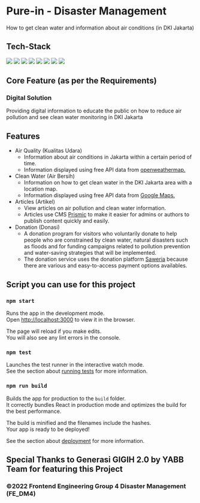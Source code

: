 # Pure-in - Disaster Management

How to get clean water and information about air conditions (in DKI Jakarta)

## Tech-Stack

[![](https://img.shields.io/badge/REACT%20-%2356BDDA.svg?&style=flat&logo=react&logoColor=white)](https://reactjs.org)
[![](https://img.shields.io/badge/TAILWIND%20-%2338B2AC.svg?&style=flat&logo=tailwindcss&logoColor=white)](https://tailwindcss.com)
[![](https://img.shields.io/badge/VERCEL%20-%23000000.svg?&style=flat&logo=vercel&logoColor=white)](https://vercel.com)
[![](https://img.shields.io/badge/PRISMIC%20-%23ff6933.svg?&style=flat&logo=dynatrace&logoColor=white)](https://prismic.io)
[![](https://img.shields.io/badge/SAWERIA%20-%2338B2AC.svg?&style=flat&logo=tailwindcss&logoColor=white)](https://saweria.co/)
[![](https://img.shields.io/badge/GOOGLE%20MAPS%20-%23E33332.svg?&style=flat&logo=testing-library&logoColor=white)](https://developers.google.com/maps)
[![](https://img.shields.io/badge/OPENWEATHER%20-%23ff6933.svg?&style=flat&logo=dynatrace&logoColor=white)](https://openweathermap.org/)
[![](https://img.shields.io/badge/TYPESCRIPT%20-%233178C6.svg?&style=flat&logo=typescript&logoColor=white)](https://typescriptlang.org)

## Core Feature (as per the Requirements)

### Digital Solution 

Providing digital information to educate the public on how to reduce air pollution and see clean water monitoring in DKI Jakarta

## Features

- Air Quality (Kualitas Udara)
  - Information about air conditions in Jakarta within a certain period of time.
  - Information displayed using free API data from [openweathermap.](https://openweathermap.org/)
- Clean Water (Air Bersih)
  - Information on how to get clean water in the DKI Jakarta area with a location map.
  - Information displayed using free API data from [Google Maps.](https://developers.google.com/maps)
- Articles (Artikel)
  - View articles on air pollution and clean water information.
  - Articles use CMS [Prismic](https://prismic.io) to make it easier for admins or authors to publish content quickly and easily.
- Donation (Donasi)
  - A donation program for visitors who voluntarily donate to help people who are constrained by clean water, natural disasters such as floods and for funding campaigns related to pollution prevention and water-saving strategies that will be implemented.
  - The donation service uses the donation platform [Saweria](https://saweria.co/) because there are various and easy-to-access payment options availables.
	
## Script you can use for this project

### `npm start`

Runs the app in the development mode.\
Open [http://localhost:3000](http://localhost:3000) to view it in the browser.

The page will reload if you make edits.\
You will also see any lint errors in the console.

### `npm test`

Launches the test runner in the interactive watch mode.\
See the section about [running tests](https://facebook.github.io/create-react-app/docs/running-tests) for more information.

### `npm run build`

Builds the app for production to the `build` folder.\
It correctly bundles React in production mode and optimizes the build for the best performance.

The build is minified and the filenames include the hashes.\
Your app is ready to be deployed!

See the section about [deployment](https://facebook.github.io/create-react-app/docs/deployment) for more information.

## Special Thanks to Generasi GIGIH 2.0 by YABB Team for featuring this Project
###  ©2022 Frontend Engineering Group 4 Disaster Management (FE_DM4)
	
